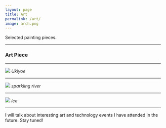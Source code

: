 ```yaml
---
layout: page
title: Art
permalink: /art/
image: arch.png
---
```

Selected painting pieces.

***


### Art Piece


***


![]({{site.baseurl}}/images/painting1.png)
*Ukiyoe*

***


![]({{site.baseurl}}/images/painting2.png)
*sparkling river*

***


![]({{site.baseurl}}/images/painting3.png)
*Ice*

***




I will talk about interesting art and technology events I have attended in the future. Stay tuned!